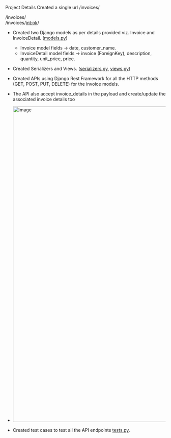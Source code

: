 Project Details
Created a single url /invoices/

/invoices/ <br>
/invoices/<int:pk>/

- Created two Django models as per details provided viz. Invoice and InvoiceDetail. ([models.py](https://github.com/prashik0/Invoice-Project/blob/main/core/invoice/models.py))
  - Invoice model fields -> date, customer_name.
  - InvoiceDetail model fields -> invoice (ForeignKey), description, quantity, unit_price, price.
    
- Created Serializers and Views. ([serializers.py](https://github.com/prashik0/Invoice-Project/blob/main/core/invoice/serializers.py), [views.py](https://github.com/prashik0/Invoice-Project/blob/main/core/invoice/views.py))
  
- Created APIs using Django Rest Framework for all the HTTP methods (GET, POST, PUT, DELETE) for the invoice models. 
- The API also accept invoice_details in the payload and create/update the associated invoice details too
- <img width="989" alt="image" src="https://github.com/prashik0/Invoice-Project/assets/88423828/b70ea259-884b-4e12-bcec-a2cfd7b65f49">

- Created test cases to test all the API endpoints [tests.py](https://github.com/prashik0/Invoice-Project/blob/main/core/invoice/tests.py).
